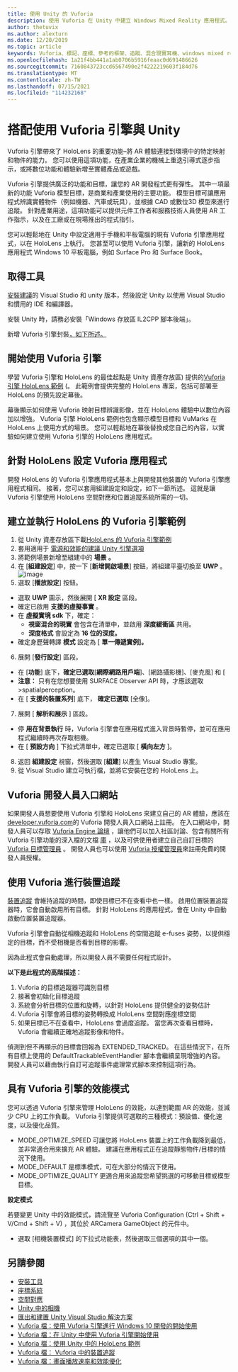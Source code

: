 ```yaml
---
title: 使用 Unity 的 Vuforia
description: 使用 Vuforia 在 Unity 中建立 Windows Mixed Reality 應用程式。
author: thetuvix
ms.author: alexturn
ms.date: 12/20/2019
ms.topic: article
keywords: Vuforia、標記、座標、參考的框架、追蹤、混合現實耳機、windows mixed reality 耳機、虛擬實境耳機、unity、HoloLens、裝置追蹤、效能模式、Vuforia 開發人員入口網站
ms.openlocfilehash: 1a21f4bb441a1ab0706b5916feaac0d691486626
ms.sourcegitcommit: 7160843723ccd6567490e2f4222219603f184d76
ms.translationtype: MT
ms.contentlocale: zh-TW
ms.lasthandoff: 07/15/2021
ms.locfileid: "114232168"
---
```

# <a name="using-vuforia-engine-with-unity"></a>搭配使用 Vuforia 引擎與 Unity

Vuforia 引擎帶來了 HoloLens 的重要功能–將 AR 體驗連接到環境中的特定映射和物件的能力。 您可以使用這項功能，在產業企業的機械上重迭引導式逐步指示，或將數位功能和體驗新增至實體產品或遊戲。

Vuforia 引擎提供廣泛的功能和目標，讓您的 AR 開發程式更有彈性。 其中一項最新的功能 Vuforia 模型目標，是商業和產業使用的主要功能。 模型目標可讓應用程式辨識實體物件（例如機器、汽車或玩具），並根據 CAD 或數位3D 模型來進行追蹤。 針對產業用途，這項功能可以提供元件工作者和服務技術人員使用 AR 工作指示，以及在工廠或在現場推出的程式指引。

您可以輕鬆地在 Unity 中設定適用于手機和平板電腦的現有 Vuforia 引擎應用程式，以在 HoloLens 上執行。 您甚至可以使用 Vuforia 引擎，讓新的 HoloLens 應用程式 Windows 10 平板電腦，例如 Surface Pro 和 Surface Book。


## <a name="get-the-tools"></a>取得工具

[安裝建議](../install-the-tools.md)的 Visual Studio 和 unity 版本，然後設定 Unity 以使用 Visual Studio 和慣用的 IDE 和編譯器。 

安裝 Unity 時，請務必安裝「Windows 存放區 IL2CPP 腳本後端」。

新增 Vuforia 引擎封裝[，如下所述。](https://library.vuforia.com/content/vuforia-library/en/articles/Solution/vuforia-engine-package-hosting-for-unity.html)

## <a name="getting-started-with-vuforia-engine"></a>開始使用 Vuforia 引擎

學習 Vuforia 引擎和 HoloLens 的最佳起點是 Unity 資產存放區) 提供的[Vuforia 引擎 HoloLens 範例](https://assetstore.unity.com/packages/templates/packs/vuforia-hololens-sample-101553) (。 此範例會提供完整的 HoloLens 專案，包括可部署至 HoloLens 的預先設定幕後。

幕後顯示如何使用 Vuforia 映射目標辨識影像，並在 HoloLens 體驗中以數位內容加以增強。 Vuforia 引擎 HoloLens 範例也包含顯示模型目標和 VuMarks 在 HoloLens 上使用方式的場景。 您可以輕鬆地在幕後替換成您自己的內容，以實驗如何建立使用 Vuforia 引擎的 HoloLens 應用程式。



## <a name="configuring-a-vuforia-app-for-hololens"></a>針對 HoloLens 設定 Vuforia 應用程式

開發 HoloLens 的 Vuforia 引擎應用程式基本上與開發其他裝置的 Vuforia 引擎應用程式相同。 接著，您可以套用組建設定和設定，如下一節所述。 這就是讓 Vuforia 引擎使用 HoloLens 空間對應和位置追蹤系統所需的一切。

## <a name="build-and-run-the-vuforia-engine-sample-for-hololens"></a>建立並執行 HoloLens 的 Vuforia 引擎範例
1.  從 Unity 資產存放區下載[HoloLens 的 Vuforia 引擎範例](https://assetstore.unity.com/packages/templates/packs/vuforia-hololens-sample-101553)
2.  套用適用于 [電源和效能的建議 Unity 引擎選項](performance-recommendations-for-unity.md)
3.  將範例場景新增至組建中的 **場景** **。**
4.  在 [**組建設定**] 中，按一下 [**新增開啟場景**] 按鈕，將組建平臺切換至 **UWP** 。
![image](https://user-images.githubusercontent.com/45470042/89573103-173daa80-d7f8-11ea-9284-931a7b6c913d.png)
5.  選取 [**播放設定**] 按鈕。  
   * 選取 **UWP** 圖示，然後展開 [ **XR 設定** 區段。
   * 確定已啟用 **支援的虛擬事實** 。    
   * 在 **虛擬實境 sdk** 下，確定：
     * **視窗混合的現實** 會包含在清單中，並啟用 **深度緩衝區** 共用。 
     * **深度格式** 會設定為 **16 位的深度。** 
   * 確定身歷聲轉譯 **模式** 設定為 [ **單一傳遞實例]。**
6.  展開 [**發行設定**] 區段。
   * 在 [**功能**] 底下，**確定已選取**[**網際網路用戶端**]、[網路攝影機]、[麥克風] 和 [
   * **注意：** 只有在您想要使用 SURFACE Observer API 時，才應該選取 >spatialperception。
   * 在 [ **支援的裝置系列**] 底下， **確定已選取** [全像]。 
7.  展開 [ **解析和展示** ] 區段。
   * 停 **用在背景執行** 時，Vuforia 引擎會在應用程式進入背景時暫停，並可在應用程式繼續時再次存取相機。 
   * 在 [ **預設方向** ] 下拉式清單中，確定已選取 [ **橫向左方** ]。
8.  返回 **組建設定** 視窗，然後選取 [**組建**] 以產生 Visual Studio 專案。
9.  從 Visual Studio 建立可執行檔，並將它安裝在您的 HoloLens 上。

## <a name="the-vuforia-developer-portal"></a>Vuforia 開發人員入口網站

如果開發人員想要使用 Vuforia 引擎和 HoloLens 來建立自己的 AR 體驗，應該在[developer.vuforia.com](https://developer.vuforia.com/)的 Vuforia 開發人員入口網站上註冊。 在入口網站中，開發人員可以存取 [Vuforia Engine 論壇](https://developer.vuforia.com/forum) ，讓他們可以加入社區討論、包含有關所有 Vuforia 引擎功能的深入檔的文檔 [庫](https://library.vuforia.com/) ，以及可供使用者建立自己自訂目標的 [Vuforia 目標管理員](https://developer.vuforia.com/target-manager) 。 開發人員也可以使用 [Vuforia 授權管理員](https://developer.vuforia.com/license-manager)來註冊免費的開發人員授權。

## <a name="device-tracking-with-vuforia"></a>使用 Vuforia 進行裝置追蹤

[裝置追蹤](https://library.vuforia.com/features/environments/device-tracker-overview.html) 會維持追蹤的時間，即使目標已不在查看中也一樣。 啟用位置裝置追蹤器時，它會自動啟用所有目標。 針對 HoloLens 的應用程式，會在 Unity 中自動啟動位置裝置追蹤器。

Vuforia 引擎會自動從相機追蹤和 HoloLens 的空間追蹤 e-fuses 姿勢，以提供穩定的目標，而不受相機是否看到目標的影響。

因為此程式會自動處理，所以開發人員不需要任何程式設計。


**以下是此程式的高階描述：**
1. Vuforia 的目標追蹤器可識別目標
2. 接著會初始化目標追蹤
3. 系統會分析目標的位置和旋轉，以針對 HoloLens 提供健全的姿勢估計
4. Vuforia 引擎會將目標的姿勢轉換成 HoloLens 空間對應座標空間
5. 如果目標已不在查看中，HoloLens 會過度追蹤。 當您再次查看目標時，Vuforia 會繼續正確地追蹤影像和物件。

偵測到但不再顯示的目標會回報為 EXTENDED_TRACKED。 在這些情況下，在所有目標上使用的 DefaultTrackableEventHandler 腳本會繼續呈現增強的內容。 開發人員可以藉由執行自訂可追蹤事件處理常式腳本來控制這項行為。

## <a name="performance-mode-with-vuforia-engine"></a>具有 Vuforia 引擎的效能模式 

您可以透過 Vuforia 引擎來管理 HoloLens 的效能，以達到範圍 AR 的效能，並減少 CPU 上的工作負載。 Vuforia 引擎提供可選取的三種模式：預設值、優化速度，以及優化品質。 

*   MODE_OPTIMIZE_SPEED 可讓您將 HoloLens 裝置上的工作負載降到最低，並非常適合用來擴充 AR 體驗。 建議在應用程式正在追蹤靜態物件/目標的情況下使用。
*   MODE_DEFAULT 是標準模式，可在大部分的情況下使用。
*   MODE_OPTIMIZE_QUALITY 更適合用來追蹤您希望挑選的可移動目標或模型目標。

**設定模式**

若要變更 Unity 中的效能模式，請流覽至 Vuforia Configuration (Ctrl + Shift + V/Cmd + Shift + V) ，其位於 ARCamera GameObject 的元件中。 
*   選取 [相機裝置模式] 的下拉式功能表，然後選取三個選項的其中一個。


## <a name="see-also"></a>另請參閱
* [安裝工具](../install-the-tools.md)
* [座標系統](../../design/coordinate-systems.md)
* [空間對應](../../design/spatial-mapping.md)
* [Unity 中的相機](camera-in-unity.md)
* [匯出和建置 Unity Visual Studio 解決方案](exporting-and-building-a-unity-visual-studio-solution.md)
* [Vuforia 檔：使用 Vuforia 引擎進行 Windows 10 開發的開始使用](https://library.vuforia.com/articles/Training/Getting-Started-with-Vuforia-for-Windows-10-Development.html)
* [Vuforia 檔：在 Unity 中使用 Vuforia 引擎開始使用](https://library.vuforia.com/articles/Training/getting-started-with-vuforia-in-unity.html)
* [Vuforia 檔：使用 Unity 中的 HoloLens 範例](https://library.vuforia.com/articles/Solution/Working-with-the-HoloLens-sample-in-Unity.html)
* [Vuforia 檔： Vuforia 中的裝置追蹤](https://library.vuforia.com/features/environments/device-tracker-overview.html)
* [Vuforia 檔：畫面播放速率和效能優化](https://library.vuforia.com/content/vuforia-library/en/articles/Solution/Framerate-Optimization-for-Mixed-Reality-Apps.html)
